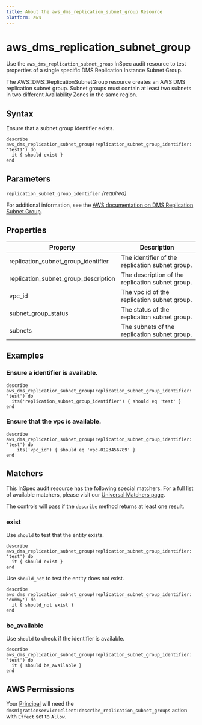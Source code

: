 ```yaml
---
title: About the aws_dms_replication_subnet_group Resource
platform: aws
---
```


# aws_dms_replication_subnet_group

Use the `aws_dms_replication_subnet_group` InSpec audit resource to test properties of a single specific DMS Replication Instance Subnet Group.

The AWS::DMS::ReplicationSubnetGroup resource creates an AWS DMS replication subnet group. Subnet groups must contain at least two subnets in two different Availability Zones in the same region.

## Syntax

Ensure that a subnet group identifier exists.

    describe aws_dms_replication_subnet_group(replication_subnet_group_identifier: 'test1') do
      it { should exist }
    end

## Parameters

`replication_subnet_group_identifier` _(required)_

For additional information, see the [AWS documentation on DMS Replication Subnet Group](https://docs.aws.amazon.com/AWSCloudFormation/latest/UserGuide/aws-resource-dms-replicationsubnetgroup.html).

## Properties

| Property | Description|
| --- | --- |
| replication_subnet_group_identifier | The identifier of the replication subnet group. |
| replication_subnet_group_description | The description of the replication subnet group. |
| vpc_id | The vpc id of the replication subnet group. |
| subnet_group_status | The status of the replication subnet group. |
| subnets | The subnets of the replication subnet group. |

## Examples

### Ensure a identifier is available.
    describe aws_dms_replication_subnet_group(replication_subnet_group_identifier: 'test') do
      its('replication_subnet_group_identifier') { should eq 'test' }
    end

### Ensure that the vpc is available.
    describe aws_dms_replication_subnet_group(replication_subnet_group_identifier: 'test') do
        its('vpc_id') { should eq 'vpc-0123456789' }
    end

## Matchers

This InSpec audit resource has the following special matchers. For a full list of available matchers, please visit our [Universal Matchers page](https://www.inspec.io/docs/reference/matchers/).

The controls will pass if the `describe` method returns at least one result.

### exist

Use `should` to test that the entity exists.

    describe aws_dms_replication_subnet_group(replication_subnet_group_identifier: 'test') do
      it { should exist }
    end

Use `should_not` to test the entity does not exist.
      
    describe aws_dms_replication_subnet_group(replication_subnet_group_identifier: 'dummy') do
      it { should_not exist }
    end

### be_available

Use `should` to check if the identifier is available.

    describe aws_dms_replication_subnet_group(replication_subnet_group_identifier: 'test') do
      it { should be_available }
    end

## AWS Permissions

Your [Principal](https://docs.aws.amazon.com/IAM/latest/UserGuide/intro-structure.html#intro-structure-principal) will need the `dmsmigrationservice:client:describe_replication_subnet_groups` action with `Effect` set to `Allow`.